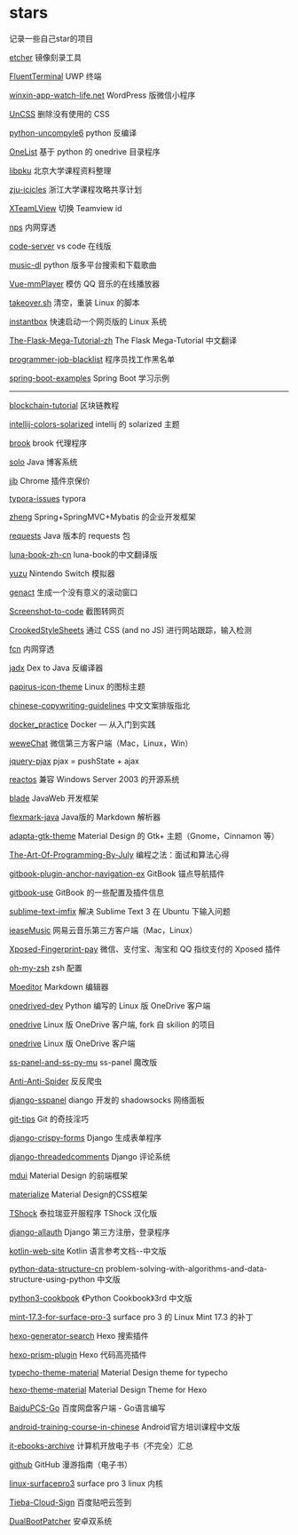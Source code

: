 # stars
记录一些自己star的项目

[etcher](https://github.com/balena-io/etcher) 镜像刻录工具

[FluentTerminal](https://github.com/felixse/FluentTerminal) UWP 终端

[winxin-app-watch-life.net](https://github.com/iamxjb/winxin-app-watch-life.net) WordPress 版微信小程序

[UnCSS](https://github.com/uncss/uncss) 删除没有使用的 CSS

[python-uncompyle6](https://github.com/rocky/python-uncompyle6) python 反编译

[OneList](https://github.com/0oVicero0/OneList) 基于 python 的 onedrive 目录程序

[libpku](https://github.com/lib-pku/libpku) 北京大学课程资料整理

[zju-icicles](https://github.com/QSCTech/zju-icicles) 浙江大学课程攻略共享计划

[XTeamLView](https://github.com/binbibi/XTeamLView) 切换 Teamview id

[nps](https://github.com/cnlh/nps) 内网穿透

[code-server](https://github.com/codercom/code-server) vs code 在线版

[music-dl](https://github.com/0xHJK/music-dl) python 版多平台搜索和下载歌曲

[Vue-mmPlayer](https://github.com/maomao1996/Vue-mmPlayer) 模仿 QQ 音乐的在线播放器

[takeover.sh](https://github.com/marcan/takeover.sh) 清空，重装 Linux 的脚本

[instantbox](https://github.com/instantbox/instantbox) 快速启动一个网页版的 Linux 系统

[The-Flask-Mega-Tutorial-zh](https://github.com/luhuisicnu/The-Flask-Mega-Tutorial-zh) The Flask Mega-Tutorial 中文翻译

[programmer-job-blacklist](https://github.com/shengxinjing/programmer-job-blacklist) 程序员找工作黑名单

[spring-boot-examples](https://github.com/ityouknow/spring-boot-examples) Spring Boot 学习示例


---




[blockchain-tutorial](https://github.com/liuchengxu/blockchain-tutorial) 区块链教程

[intellij-colors-solarized](https://github.com/jkaving/intellij-colors-solarized) intellij 的 solarized 主题

[brook](https://github.com/txthinking/brook) brook 代理程序

[solo](https://github.com/b3log/solo) Java 博客系统

[jjb](https://github.com/sunoj/jjb) Chrome 插件京保价

[typora-issues](https://github.com/typora/typora-issues) typora

[zheng](https://github.com/shuzheng/zheng) Spring+SpringMVC+Mybatis 的企业开发框架

[requests](https://github.com/hsiafan/requests) Java 版本的 requests 包

[luna-book-zh-cn](https://github.com/LunaCN/luna-book-zh-cn) luna-book的中文翻译版

[yuzu](https://github.com/yuzu-emu/yuzu) Nintendo Switch 模拟器

[genact](https://github.com/svenstaro/genact) 生成一个没有意义的滚动窗口

[Screenshot-to-code](https://github.com/emilwallner/Screenshot-to-code) 截图转网页

[CrookedStyleSheets](https://github.com/jbtronics/CrookedStyleSheets) 通过 CSS (and no JS) 进行网站跟踪，输入检测

[fcn](https://github.com/boywhp/fcn) 内网穿透

[jadx](https://github.com/skylot/jadx) Dex to Java 反编译器

[papirus-icon-theme](https://github.com/PapirusDevelopmentTeam/papirus-icon-theme) Linux 的图标主题

[chinese-copywriting-guidelines](https://github.com/mzlogin/chinese-copywriting-guidelines) 中文文案排版指北

[docker_practice](https://github.com/yeasy/docker_practice) Docker — 从入门到实践

[weweChat](https://github.com/trazyn/weweChat) 微信第三方客户端（Mac，Linux，Win）

[jquery-pjax](https://github.com/defunkt/jquery-pjax) pjax = pushState + ajax

[reactos](https://github.com/reactos/reactos) 兼容 Windows Server 2003 的开源系统

[blade](https://github.com/lets-blade/blade) JavaWeb 开发框架

[flexmark-java](https://github.com/vsch/flexmark-java) Java版的 Markdown 解析器

[adapta-gtk-theme](https://github.com/adapta-project/adapta-gtk-theme) Material Design 的 Gtk+ 主题（Gnome，Cinnamon 等）

[The-Art-Of-Programming-By-July](https://github.com/julycoding/The-Art-Of-Programming-By-July) 编程之法：面试和算法心得

[gitbook-plugin-anchor-navigation-ex](https://github.com/zq99299/gitbook-plugin-anchor-navigation-ex) GitBook 锚点导航插件

[gitbook-use](https://github.com/zhangjikai/gitbook-use) GitBook 的一些配置及插件信息

[sublime-text-imfix](https://github.com/lyfeyaj/sublime-text-imfix) 解决 Sublime Text 3 在 Ubuntu 下输入问题

[ieaseMusic](https://github.com/trazyn/ieaseMusic) 网易云音乐第三方客户端（Mac，Linux）

[Xposed-Fingerprint-pay](https://github.com/eritpchy/Xposed-Fingerprint-pay) 微信、支付宝、淘宝和 QQ 指纹支付的 Xposed 插件

[oh-my-zsh](https://github.com/robbyrussell/oh-my-zsh) zsh 配置

[Moeditor](https://github.com/Moeditor/Moeditor) Markdown 编辑器

[onedrived-dev](https://github.com/xybu/onedrived-dev) Python 编写的 Linux 版 OneDrive 客户端


[onedrive](https://github.com/abraunegg/onedrive) Linux 版 OneDrive 客户端, fork 自 skilion 的项目

[onedrive](https://github.com/skilion/onedrive) Linux 版 OneDrive 客户端

[ss-panel-and-ss-py-mu](https://github.com/mmmwhy/ss-panel-and-ss-py-mu/tree/master) ss-panel 魔改版

[Anti-Anti-Spider](https://github.com/luyishisi/Anti-Anti-Spider) 反反爬虫

[django-sspanel](https://github.com/Ehco1996/django-sspanel) diango 开发的 shadowsocks 网络面板

[git-tips](https://github.com/521xueweihan/git-tips) Git 的奇技淫巧

[django-crispy-forms](https://github.com/django-crispy-forms/django-crispy-forms) Django 生成表单程序

[django-threadedcomments](https://github.com/HonzaKral/django-threadedcomments) Django 评论系统

[mdui](https://github.com/zdhxiong/mdui) Material Design 的前端框架

[materialize](https://github.com/Dogfalo/materialize) Material Design的CSS框架

[TShock](https://github.com/mistzzt/TShock) 泰拉瑞亚开服程序 TShock 汉化版

[django-allauth](https://github.com/pennersr/django-allauth) Django 第三方注册，登录程序

[kotlin-web-site](https://github.com/LiYing2010/kotlin-web-site) Kotlin 语言参考文档--中文版 

[python-data-structure-cn](https://github.com/facert/python-data-structure-cn) problem-solving-with-algorithms-and-data-structure-using-python 中文版

[python3-cookbook](https://github.com/yidao620c/python3-cookbook) 《Python Cookbook》3rd 中文版

[mint-17.3-for-surface-pro-3](https://github.com/tiggerite/mint-17.3-for-surface-pro-3) surface pro 3 的 Linux Mint 17.3 的补丁

[hexo-generator-search](https://github.com/wzpan/hexo-generator-search) Hexo 搜索插件

[hexo-prism-plugin](https://github.com/ele828/hexo-prism-plugin) Hexo 代码高亮插件

[typecho-theme-material](https://github.com/idawnlight/typecho-theme-material) Material Design theme for typecho

[hexo-theme-material](https://github.com/viosey/hexo-theme-material)  Material Design Theme for Hexo

[BaiduPCS-Go](https://github.com/iikira/BaiduPCS-Go) 百度网盘客户端 - Go语言编写

[android-training-course-in-chinese](https://github.com/kesenhoo/android-training-course-in-chinese) Android官方培训课程中文版

[it-ebooks-archive](https://github.com/it-ebooks/it-ebooks-archive)  计算机开放电子书（不完全）汇总

[github](https://github.com/phodal/github) GitHub 漫游指南（电子书）

[linux-surfacepro3](https://github.com/matthewwardrop/linux-surfacepro3) surface pro 3 linux 内核

[Tieba-Cloud-Sign](https://github.com/MoeNetwork/Tieba-Cloud-Sign) 百度贴吧云签到

[DualBootPatcher](https://github.com/chenxiaolong/DualBootPatcher) 安卓双系统

